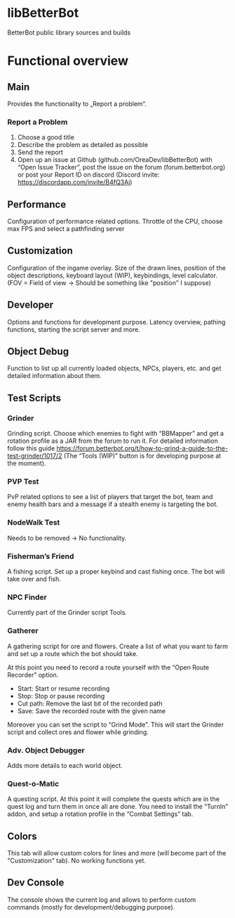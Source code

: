 # libBetterBot
BetterBot public library sources and builds

# Functional overview

## Main
Provides the functionality to „Report a problem“.

### Report a Problem
1.	Choose a good title
2.	Describe the problem as detailed as possible
3.	Send the report
4.	Open up an issue at Github (github.com/OreaDev/libBetterBot) with “Open Issue Tracker”, post the issue on the forum (forum.betterbot.org) or post your Report ID on discord (Discord invite: https://discordapp.com/invite/B4fQ3Aj)

## Performance
Configuration of performance related options. Throttle of the CPU, choose max FPS and select a pathfinding server

## Customization
Configuration of the ingame overlay. Size of the drawn lines, position of the object descriptions, keyboard layout (WIP), keybindings, level calculator. (FOV = Field of view -> Should be something like "position" I suppose)

## Developer
Options and functions for development purpose. Latency overview, pathing functions, starting the script server and more.

## Object Debug
Function to list up all currently loaded objects, NPCs, players, etc. and get detailed information about them.

## Test Scripts
### Grinder
Grinding script. Choose which enemies to fight with “BBMapper” and get a rotation profile as a JAR from the forum to run it. For detailed information follow this guide https://forum.betterbot.org/t/how-to-grind-a-guide-to-the-test-grinder/1017/2 (The “Tools (WIP)” button is for developing purpose at the moment).

### PVP Test
PvP related options to see a list of players that target the bot, team and enemy health bars and a message if a stealth enemy is targeting the bot.

### NodeWalk Test
Needs to be removed -> No functionality.

### Fisherman’s Friend
A fishing script. Set up a proper keybind and cast fishing once. The bot will take over and fish.

### NPC Finder
Currently part of the Grinder script Tools.

### Gatherer
A gathering script for ore and flowers. Create a list of what you want to farm and set up a route which the bot should take.

At this point you need to record a route yourself with the “Open Route Recorder” option.
-	Start: Start or resume recording
-	Stop: Stop or pause recording
-	Cut path: Remove the last bit of the recorded path
-	Save: Save the recorded route with the given name

Moreover you can set the script to “Grind Mode”. This will start the Grinder script and collect ores and flower while grinding.

### Adv. Object Debugger
Adds more details to each world object.

### Quest-o-Matic
A questing script. At this point it will complete the quests which are in the quest log and turn them in once all are done. You need to install the “TurnIn” addon, and setup a rotation profile in the “Combat Settings” tab.

## Colors
This tab will allow custom colors for lines and more (will become part of the "Customization" tab). No working functions yet.

## Dev Console
The console shows the current log and allows to perform custom commands (mostly for development/debugging purpose).

